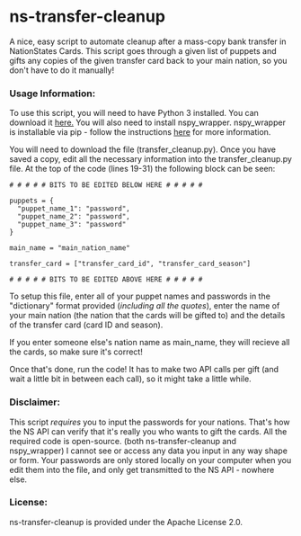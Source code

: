 # ns-transfer-cleanup
A nice, easy script to automate cleanup after a mass-copy bank transfer in NationStates Cards. This script goes through a given list of puppets and gifts any copies of the given transfer card back to your main nation, so you don't have to do it manually!

### Usage Information:
To use this script, you will need to have Python 3 installed. You can download it [here.](https://www.python.org/downloads/)
You will also need to install nspy_wrapper. nspy_wrapper is installable via pip - follow the instructions [here](https://github.com/abrow425/nspy_wrapper) for more information.

You will need to download the file (transfer_cleanup.py). Once you have saved a copy, edit all the necessary information into the transfer_cleanup.py file. At the top of the code (lines 19-31) the following block can be seen:
```
# # # # # BITS TO BE EDITED BELOW HERE # # # # #

puppets = {
  "puppet_name_1": "password",
  "puppet_name_2": "password",
  "puppet_name_3": "password"
}

main_name = "main_nation_name"

transfer_card = ["transfer_card_id", "transfer_card_season"]

# # # # # BITS TO BE EDITED ABOVE HERE # # # # #
```
To setup this file, enter all of your puppet names and passwords in the "dictionary" format provided (*including all the quotes*), enter the name of your main nation (the nation that the cards will be gifted to) and the details of the transfer card (card ID and season).

If you enter someone else's nation name as main_name, they will recieve all the cards, so make sure it's correct!

Once that's done, run the code! It has to make two API calls per gift (and wait a little bit in between each call), so it might take a little while. 
### Disclaimer:
This script *requires* you to input the passwords for your nations. That's how the NS API can verify that it's really you who wants to gift the cards. All the required code is open-source. (both ns-transfer-cleanup and nspy_wrapper) I cannot see or access any data you input in any way shape or form. Your passwords are only stored locally on your computer when you edit them into the file, and only get transmitted to the NS API - nowhere else.

### License:
ns-transfer-cleanup is provided under the Apache License 2.0.
